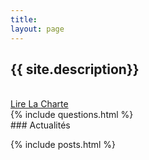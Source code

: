 ```yaml
---
title:
layout: page
---
```


<div id="intro">
  <h2>{{ site.description}}</h2>
</div>

<br />
<a href="/charte.html" class="button button-primary">Lire La Charte</a>

<br />
{% include questions.html %}


<br />
### Actualités  

<span></span>
{% include posts.html %}
<!--
### Dans la presse
{% include news.html %} -->

